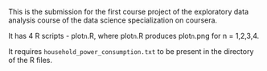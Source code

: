 This is the submission for the first course project of the exploratory data analysis course of the data science specialization on coursera.

It has 4 R scripts - plot`n`.R, where plot`n`.R produces plot`n`.png for n = 1,2,3,4.

It requires `household_power_consumption.txt` to be present in the directory of the R files.
